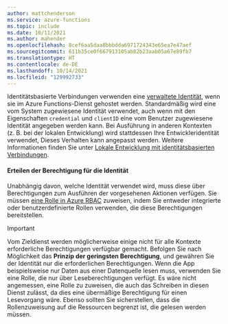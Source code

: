 ```yaml
---
author: mattchenderson
ms.service: azure-functions
ms.topic: include
ms.date: 10/11/2021
ms.author: mahender
ms.openlocfilehash: 8cef6aa5daa8bbbdda6971724343e65ea7e47aef
ms.sourcegitcommit: 611b35ce0f667913105ab82b23aab05a67e89fb7
ms.translationtype: HT
ms.contentlocale: de-DE
ms.lasthandoff: 10/14/2021
ms.locfileid: "129992733"
---
```

Identitätsbasierte Verbindungen verwenden eine [verwaltete Identität](../articles/app-service/overview-managed-identity.md?toc=%2fazure%2fazure-functions%2ftoc.json), wenn sie im Azure Functions-Dienst gehostet werden. Standardmäßig wird eine vom System zugewiesene Identität verwendet, auch wenn mit den Eigenschaften `credential` und `clientID` eine vom Benutzer zugewiesene Identität angegeben werden kann. Bei Ausführung in anderen Kontexten (z. B. bei der lokalen Entwicklung) wird stattdessen Ihre Entwickleridentität verwendet, Dieses Verhalten kann angepasst werden. Weitere Informationen finden Sie unter [Lokale Entwicklung mit identitätsbasierten Verbindungen](../articles/azure-functions/functions-reference.md#local-development-with-identity-based-connections).

#### <a name="grant-permission-to-the-identity"></a>Erteilen der Berechtigung für die Identität

Unabhängig davon, welche Identität verwendet wird, muss diese über Berechtigungen zum Ausführen der vorgesehenen Aktionen verfügen. Sie müssen [eine Rolle in Azure RBAC](../articles/role-based-access-control/role-assignments-steps.md) zuweisen, indem Sie entweder integrierte oder benutzerdefinierte Rollen verwenden, die diese Berechtigungen bereitstellen.

> [!IMPORTANT]
> Vom Zieldienst werden möglicherweise einige nicht für alle Kontexte erforderliche Berechtigungen verfügbar gemacht. Befolgen Sie nach Möglichkeit das **Prinzip der geringsten Berechtigung**, und gewähren Sie der Identität nur die erforderlichen Berechtigungen. Wenn die App beispielsweise nur Daten aus einer Datenquelle lesen muss, verwenden Sie eine Rolle, die nur über Leseberechtigungen verfügt. Es wäre nicht angemessen, eine Rolle zu zuweisen, die auch das Schreiben in diesen Dienst zulässt, da dies eine übermäßige Berechtigung für einen Lesevorgang wäre. Ebenso sollten Sie sicherstellen, dass die Rollenzuweisung auf die Ressourcen begrenzt ist, die gelesen werden müssen.
